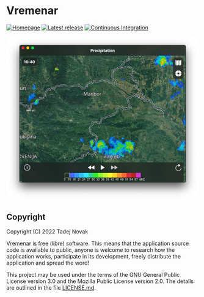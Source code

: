 # Vremenar

[![Homepage][web-img]][web] [![Latest release][release-img]][release] [![Continuous Integration][ci-img]][ci]

[![Vremenar][screen]][web]

## Copyright

Copyright (C) 2022 Tadej Novak

Vremenar is free (libre) software. This means that the application
source code is available to public, anyone is welcome to research
how the application works, participate in its development, freely
distribute the application and spread the word!

This project may be used under the terms of
the GNU General Public License version 3.0
and the Mozilla Public License version 2.0.
The details are outlined in the file [LICENSE.md](LICENSE.md).


[web]: https://vremenar.tano.si
[release]: https://github.com/ntadej/Vremenar/releases/latest
[ci]: https://github.com/ntadej/Vremenar/actions
[web-img]: https://img.shields.io/badge/web-vremenar.tano.si-yellow.svg
[release-img]: https://img.shields.io/github/release/ntadej/Vremenar.svg
[ci-img]: https://github.com/ntadej/Vremenar/workflows/Continuous%20Integration/badge.svg
[screen]: graphics/screen1.png
